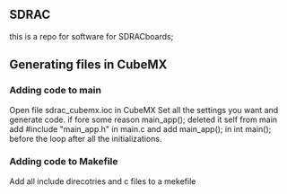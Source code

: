 ## SDRAC
this is a repo for software for SDRACboards;


## Generating files in CubeMX
### Adding code to main
Open file sdrac_cubemx.ioc in CubeMX
Set all the settings you want and generate code.
if fore some reason main_app(); deleted it self from main add #include "main_app.h" in main.c
and add main_app(); in int main(); before the loop after all the initializations.
### Adding code to Makefile
Add all include direcotries and c files to  a mekefile


